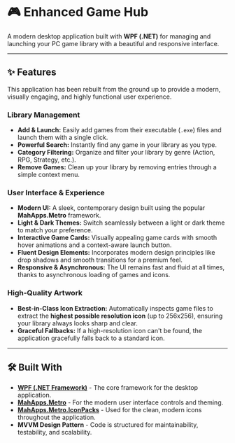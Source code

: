 # 🎮 Enhanced Game Hub

A modern desktop application built with **WPF (.NET)** for managing and launching your PC game library with a beautiful and responsive interface.

---

## ✨ Features

This application has been rebuilt from the ground up to provide a modern, visually engaging, and highly functional user experience.

### Library Management
- **Add & Launch:** Easily add games from their executable (`.exe`) files and launch them with a single click.
- **Powerful Search:** Instantly find any game in your library as you type.
- **Category Filtering:** Organize and filter your library by genre (Action, RPG, Strategy, etc.).
- **Remove Games:** Clean up your library by removing entries through a simple context menu.

### User Interface & Experience
- **Modern UI:** A sleek, contemporary design built using the popular **MahApps.Metro** framework.
- **Light & Dark Themes:** Switch seamlessly between a light or dark theme to match your preference.
- **Interactive Game Cards:** Visually appealing game cards with smooth hover animations and a context-aware launch button.
- **Fluent Design Elements:** Incorporates modern design principles like drop shadows and smooth transitions for a premium feel.
- **Responsive & Asynchronous:** The UI remains fast and fluid at all times, thanks to asynchronous loading of games and icons.

### High-Quality Artwork
- **Best-in-Class Icon Extraction:** Automatically inspects game files to extract the **highest possible resolution icon** (up to 256x256), ensuring your library always looks sharp and clear.
- **Graceful Fallbacks:** If a high-resolution icon can't be found, the application gracefully falls back to a standard icon.

---

## 🛠️ Built With

- **[WPF (.NET Framework)](https://docs.microsoft.com/en-us/dotnet/desktop/wpf/)** - The core framework for the desktop application.
- **[MahApps.Metro](https://mahapps.com/)** - For the modern user interface controls and theming.
- **[MahApps.Metro.IconPacks](https://mahapps.com/docs/icons/)** - Used for the clean, modern icons throughout the application.
- **MVVM Design Pattern** - Code is structured for maintainability, testability, and scalability.
